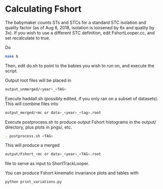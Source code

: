 # Calculating Fshort

The babymaker counts STs and STCs for a standard STC isolation and quality factor (as of Aug 6, 2018, isolation is loosened by 6x and quality by 3x). If you wish to use a different STC definition, edit FshortLooper.cc, and set recalculate to true.

Do 
``` bash
make b
```

Then, edit do.sh to point to the babies you wish to run on, and execute the script.

Output root files will be placed in 

``` bash
output_unmerged/<year>_<TAG>
```

Execute haddall.sh (possibly edited, if you only ran on a subset of datasets). This will combine files into 

``` bash
output_merged/<mc or data>_<year>_<tag>.root
```

Execute postprocess.sh to produce output Fshort histograms in the output/ directory, plus plots in pngs/, etc.
``` bash
. postprocess.sh <TAG>
```

This will produce a merged 

``` bash
output/Fshort_<mc or data>_<year>_<TAG>.root 
```

file to serve as input to ShortTrackLooper.

You can produce Fshort kinematic invariance plots and tables with

``` bash
python print_variations.py
```

